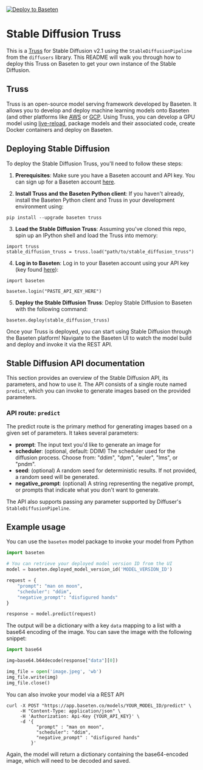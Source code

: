 [![Deploy to Baseten](https://user-images.githubusercontent.com/2389286/236301770-16f46d4f-4e23-4db5-9462-f578ec31e751.svg)](https://app.baseten.co/explore/stable_diffusion)

# Stable Diffusion Truss

This is a [Truss](https://truss.baseten.co/) for Stable Diffusion v2.1 using the `StableDiffusionPipeline` from the `diffusers` library. This README will walk you through how to deploy this Truss on Baseten to get your own instance of the Stable Diffusion.

## Truss

Truss is an open-source model serving framework developed by Baseten. It allows you to develop and deploy machine learning models onto Baseten (and other platforms like [AWS](https://truss.baseten.co/deploy/aws) or [GCP](https://truss.baseten.co/deploy/gcp). Using Truss, you can develop a GPU model using [live-reload](https://baseten.co/blog/technical-deep-dive-truss-live-reload), package models and their associated code, create Docker containers and deploy on Baseten.

## Deploying Stable Diffusion

To deploy the Stable Diffusion Truss, you'll need to follow these steps:

1. __Prerequisites__: Make sure you have a Baseten account and API key. You can sign up for a Baseten account [here](https://app.baseten.co/signup).

2. __Install Truss and the Baseten Python client__: If you haven't already, install the Baseten Python client and Truss in your development environment using:
```
pip install --upgrade baseten truss
```

3. __Load the Stable Diffusion Truss__: Assuming you've cloned this repo, spin up an IPython shell and load the Truss into memory:
```
import truss
stable_diffusion_truss = truss.load("path/to/stable_diffusion_truss")
```

4. __Log in to Baseten__: Log in to your Baseten account using your API key (key found [here](https://app.baseten.co/settings/account/api_keys)):
```
import baseten

baseten.login("PASTE_API_KEY_HERE")
```

5. __Deploy the Stable Diffusion Truss__: Deploy Stable Diffusion to Baseten with the following command:
```
baseten.deploy(stable_diffusion_truss)
```

Once your Truss is deployed, you can start using Stable Diffusion through the Baseten platform! Navigate to the Baseten UI to watch the model build and deploy and invoke it via the REST API.

## Stable Diffusion API documentation
This section provides an overview of the Stable Diffusion API, its parameters, and how to use it. The API consists of a single route named `predict`, which you can invoke to generate images based on the provided parameters.

### API route: `predict`
The predict route is the primary method for generating images based on a given set of parameters. It takes several parameters:

- __prompt__: The input text you'd like to generate an image for
- __scheduler__: (optional, default: DDIM) The scheduler used for the diffusion process. Choose from: "ddim", "dpm", "euler", "lms", or "pndm".
- __seed__: (optional) A random seed for deterministic results. If not provided, a random seed will be generated.
- __negative_prompt__: (optional) A string representing the negative prompt, or prompts that indicate what you don't want to generate.

The API also supports passing any parameter supported by Diffuser's `StableDiffusionPipeline`.

## Example usage

You can use the `baseten` model package to invoke your model from Python

```python
import baseten

# You can retrieve your deployed model version ID from the UI
model = baseten.deployed_model_version_id('MODEL_VERSION_ID')

request = {
    "prompt": "man on moon",
    "scheduler": "ddim",
    "negative_prompt": "disfigured hands"
}

response = model.predict(request)
```

The output will be a dictionary with a key `data` mapping to a list with a base64 encoding of the image. You can save the image with the following snippet:

```python
import base64

img=base64.b64decode(response["data"][0])

img_file = open('image.jpeg', 'wb')
img_file.write(img)
img_file.close()
```

You can also invoke your model via a REST API
```
curl -X POST "https://app.baseten.co/models/YOUR_MODEL_ID/predict" \
     -H "Content-Type: application/json" \
     -H 'Authorization: Api-Key {YOUR_API_KEY}' \
     -d '{
           "prompt" : "man on moon",
           "scheduler": "ddim",
           "negative_prompt" : "disfigured hands"
         }'
```

Again, the model will return a dictionary containing the base64-encoded image, which will need to be decoded and saved.
